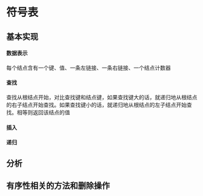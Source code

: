 # 符号表

## 基本实现

#### 数据表示

每个结点含有一个键、值、一条左链接、一条右链接、一个结点计数器

#### 查找

查找从根结点开始，对比查找键和结点键，如果查找键大的话，就递归地从根结点的右子结点开始查找。如果查找键小的话，就递归地从根结点的左子结点开始查找。相等则返回该结点的值

#### 插入



#### 递归

## 分析

## 有序性相关的方法和删除操作